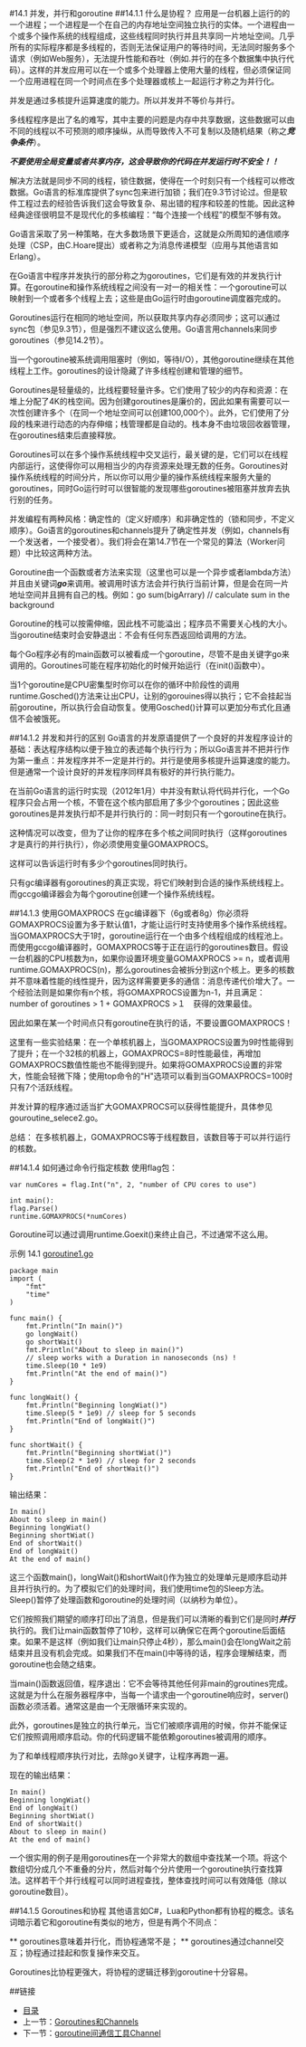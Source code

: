 #14.1 并发，并行和goroutine
##14.1.1 什么是协程？
应用是一台机器上运行的的一个进程；一个进程是一个在自己的内存地址空间独立执行的实体。一个进程由一个或多个操作系统的线程组成，这些线程同时执行并且共享同一片地址空间。几乎所有的实际程序都是多线程的，否则无法保证用户的等待时间，无法同时服务多个请求（例如Web服务），无法提升性能和吞吐（例如.并行的在多个数据集中执行代码）。这样的并发应用可以在一个或多个处理器上使用大量的线程，但必须保证同一个应用进程在同一个时间点在多个处理器或核上一起运行才称之为并行化。

并发是通过多核提升运算速度的能力。所以并发并不等价与并行。

多线程程序是出了名的难写，其中主要的问题是内存中共享数据，这些数据可以由不同的线程以不可预测的顺序操纵，从而导致传入不可复制以及随机结果（称之***竞争条件***）。

***不要使用全局变量或者共享内存，这会导致你的代码在并发运行时不安全！！***

解决方法就是同步不同的线程，锁住数据，使得在一个时刻只有一个线程可以修改数据。Go语言的标准库提供了sync包来进行加锁；我们在9.3节讨论过。但是软件工程过去的经验告诉我们这会导致复杂、易出错的程序和较差的性能。因此这种经典途径很明显不是现代化的多核编程：“每个连接一个线程”的模型不够有效。

Go语言采取了另一种策略，在大多数场景下更适合，这就是众所周知的通信顺序处理（CSP，由C.Hoare提出）或者称之为消息传递模型（应用与其他语言如Erlang）。

在Go语言中程序并发执行的部分称之为goroutines，它们是有效的并发执行计算。在goroutine和操作系统线程之间没有一对一的相关性：一个goroutine可以映射到一个或者多个线程上去；这些是由Go运行时由goroutine调度器完成的。

Goroutines运行在相同的地址空间，所以获取共享内存必须同步；这可以通过sync包（参见9.3节），但是强烈不建议这么使用。Go语言用channels来同步goroutines（参见14.2节）。

当一个goroutine被系统调用阻塞时（例如，等待I/O），其他goroutine继续在其他线程上工作。goroutines的设计隐藏了许多线程创建和管理的细节。

Goroutines是轻量级的，比线程要轻量许多。它们使用了较少的内存和资源：在堆上分配了4K的栈空间。因为创建goroutines是廉价的，因此如果有需要可以一次性创建许多个（在同一个地址空间可以创建100,000个）。此外，它们使用了分段的栈来进行动态的内存伸缩；栈管理都是自动的。栈本身不由垃圾回收器管理，在goroutines结束后直接释放。

Goroutines可以在多个操作系统线程中交叉运行，最关键的是，它们可以在线程内部运行，这使得你可以用相当少的内存资源来处理无数的任务。Goroutines对操作系统线程的时间分片，所以你可以用少量的操作系统线程来服务大量的goroutines，同时Go运行时可以很智能的发现哪些goroutines被阻塞并放弃去执行别的任务。

并发编程有两种风格：确定性的（定义好顺序）和非确定性的（锁和同步，不定义顺序）。Go语言的goroutines和channels提升了确定性并发（例如，channels有一个发送者，一个接受者）。我们将会在第14.7节在一个常见的算法（Worker问题）中比较这两种方法。

Goroutine由一个函数或者方法来实现（这里也可以是一个异步或者lambda方法）并且由关键词***go***来调用。被调用时该方法会并行执行当前计算，但是会在同一片地址空间并且拥有自己的栈。例如：go sum(bigArrary) // calculate sum in the background

Goroutine的栈可以按需伸缩，因此栈不可能溢出；程序员不需要关心栈的大小。当goroutine结束时会安静退出：不会有任何东西返回给调用的方法。

每个Go程序必有的main函数可以被看成一个goroutine，尽管不是由关键字go来调用的。Goroutines可能在程序初始化的时候开始运行（在init()函数中）。

当1个goroutine是CPU密集型时你可以在你的循环中阶段性的调用runtime.Gosched()方法来让出CPU，让别的gorouines得以执行；它不会挂起当前goroutine，所以执行会自动恢复。使用Gosched()计算可以更加分布式化且通信不会被饿死。

##14.1.2 并发和并行的区别
Go语言的并发原语提供了一个良好的并发程序设计的基础：表达程序结构以便于独立的表述每个执行行为；所以Go语言并不把并行作为第一重点：并发程序并不一定是并行的。并行是使用多核提升运算速度的能力。但是通常一个设计良好的并发程序同样具有极好的并行执行能力。

在当前Go语言的运行时实现（2012年1月）中并没有默认将代码并行化，一个Go程序只会占用一个核，不管在这个核内部启用了多少个goroutines；因此这些goroutines是并发执行却不是并行执行的：同一时刻只有一个goroutine在执行。

这种情况可以改变，但为了让你的程序在多个核之间同时执行（这样goroutines才是真行的并行执行），你必须使用变量GOMAXPROCS。

这样可以告诉运行时有多少个goroutines同时执行。

只有gc编译器有goroutines的真正实现，将它们映射到合适的操作系统线程上。而gccgo编译器会为每个goroutine创建一个操作系统线程。

##14.1.3 使用GOMAXPROCS
在gc编译器下（6g或者8g）你必须将GOMAXPROCS设置为多于默认值1，才能让运行时支持使用多个操作系统线程。当GOMAXPROCS大于1时，goroutine运行在一个由多个线程组成的线程池上。而使用gccgo编译器时，GOMAXPROCS等于正在运行的goroutines数目。假设一台机器的CPU核数为n，如果你设置环境变量GOMAXPROCS >= n，或者调用runtime.GOMAXPROCS(n)，那么goroutines会被拆分到这n个核上。更多的核数并不意味着性能的线性提升，因为这样需要更多的通信：消息传递代价增大了。一个经验法则是如果你有n个核，将GOMAXPROCS设置为n-1，并且满足： number of goroutines > 1 + GOMAXPROCS >１　获得的效果最佳。

因此如果在某一个时间点只有goroutine在执行的话，不要设置GOMAXPROCS！

这里有一些实验结果：在一个单核机器上，当GOMAXPROCS设置为9时性能得到了提升；在一个32核的机器上，GOMAXPROCS=8时性能最佳，再增加GOMAXPROCS数值性能也不能得到提升。如果将GOMAXPROCS设置的非常大，性能会轻微下降；使用top命令的"H"选项可以看到当GOMAXPROCS=100时只有7个活跃线程。

并发计算的程序通过适当扩大GOMAXPROCS可以获得性能提升，具体参见gouroutine_selece2.go。

总结： 在多核机器上，GOMAXPROCS等于线程数目，该数目等于可以并行运行的核数。

##14.1.4 如何通过命令行指定核数
使用flag包：

	var numCores = flag.Int("n", 2, "number of CPU cores to use")
	
	int main():
	flag.Parse()
	runtime.GOMAXPROCS(*numCores)

Goroutine可以通过调用runtime.Goexit()来终止自己，不过通常不这么用。

示例 14.1 [goroutine1.go](exmaples/chapter_14/goroutine1.go)

	package main
	import (
	    "fmt"
	    "time"
	)
	
	func main() {
	    fmt.Println("In main()")
	    go longWait()
	    go shortWait()
	    fmt.Println("About to sleep in main()")
	    // sleep works with a Duration in nanoseconds (ns) !
	    time.Sleep(10 * 1e9)
	    fmt.Println("At the end of main()")
	}
	
	func longWait() {
	    fmt.Println("Beginning longWiat()")
	    time.Sleep(5 * 1e9) // sleep for 5 seconds
	    fmt.Println("End of longWait()")
	}
	
	func shortWait() {
	    fmt.Println("Beginning shortWiat()")
	    time.Sleep(2 * 1e9) // sleep for 2 seconds
	    fmt.Println("End of shortWait()")
	}

输出结果：

	In main()
	About to sleep in main()
	Beginning longWiat()
	Beginning shortWiat()
	End of shortWait()
	End of longWait()
	At the end of main()

这三个函数main()，longWait()和shortWait()作为独立的处理单元是顺序启动并且并行执行的。为了模拟它们的处理时间，我们使用time包的Sleep方法。Sleep()暂停了处理函数和goroutine的处理时间（以纳秒为单位）。

它们按照我们期望的顺序打印出了消息，但是我们可以清晰的看到它们是同时***并行***执行的。我们让main函数暂停了10秒，这样可以确保它在两个goroutine后面结束。如果不是这样（例如我们让main只停止4秒），那么main()会在longWait之前结束并且没有机会完成。如果我们不在main()中等待的话，程序会理解结束，而goroutine也会随之结束。

当main()函数返回值，程序退出：它不会等待其他任何非main的groutines完成。这就是为什么在服务器程序中，当每一个请求由一个goroutine响应时，server()函数必须活着。通常这是由一个无限循环来实现的。

此外，goroutines是独立的执行单元，当它们被顺序调用的时候，你并不能保证它们按照调用顺序启动。你的代码逻辑不能依赖goroutines被调用的顺序。

为了和单线程顺序执行对比，去除go关键字，让程序再跑一遍。

现在的输出结果：

	In main()
	Beginning longWiat()
	End of longWait()
	Beginning shortWiat()
	End of shortWait()
	About to sleep in main()
	At the end of main()

一个很实用的例子是用goroutines在一个非常大的数组中查找某一个项。将这个数组切分成几个不重叠的分片，然后对每个分片使用一个goroutine执行查找算法。这样若干个并行线程可以同时进程查找，整体查找时间可以有效降低（除以goroutine数目）。

##14.1.5 Goroutines和协程
其他语言如C#，Lua和Python都有协程的概念。该名词暗示着它和goroutine有类似的地方，但是有两个不同点：

** goroutines意味着并行化，而协程通常不是；
** goroutines通过channel交互；协程通过挂起和恢复操作来交互。

Goroutines比协程更强大，将协程的逻辑迁移到goroutine十分容易。

##链接
- [目录](directory.md)
- 上一节：[Goroutines和Channels](14.0.md)
- 下一节：[goroutine间通信工具Channel](14.2.md)